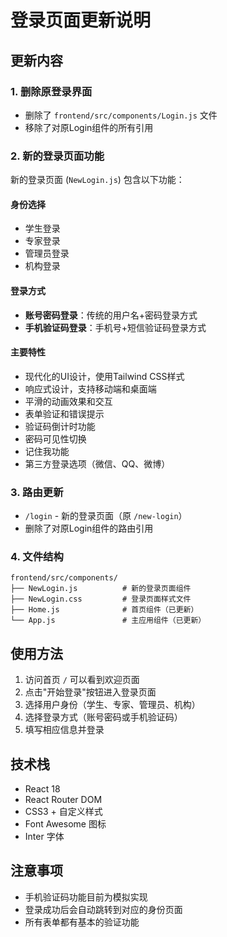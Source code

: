 # 登录页面更新说明

## 更新内容

### 1. 删除原登录界面
- 删除了 `frontend/src/components/Login.js` 文件
- 移除了对原Login组件的所有引用

### 2. 新的登录页面功能
新的登录页面 (`NewLogin.js`) 包含以下功能：

#### 身份选择
- 学生登录
- 专家登录  
- 管理员登录
- 机构登录

#### 登录方式
- **账号密码登录**：传统的用户名+密码登录方式
- **手机验证码登录**：手机号+短信验证码登录方式

#### 主要特性
- 现代化的UI设计，使用Tailwind CSS样式
- 响应式设计，支持移动端和桌面端
- 平滑的动画效果和交互
- 表单验证和错误提示
- 验证码倒计时功能
- 密码可见性切换
- 记住我功能
- 第三方登录选项（微信、QQ、微博）

### 3. 路由更新
- `/login` - 新的登录页面（原 `/new-login`）
- 删除了对原Login组件的路由引用

### 4. 文件结构
```
frontend/src/components/
├── NewLogin.js          # 新的登录页面组件
├── NewLogin.css         # 登录页面样式文件
├── Home.js              # 首页组件（已更新）
└── App.js               # 主应用组件（已更新）
```

## 使用方法

1. 访问首页 `/` 可以看到欢迎页面
2. 点击"开始登录"按钮进入登录页面
3. 选择用户身份（学生、专家、管理员、机构）
4. 选择登录方式（账号密码或手机验证码）
5. 填写相应信息并登录

## 技术栈

- React 18
- React Router DOM
- CSS3 + 自定义样式
- Font Awesome 图标
- Inter 字体

## 注意事项

- 手机验证码功能目前为模拟实现
- 登录成功后会自动跳转到对应的身份页面
- 所有表单都有基本的验证功能 